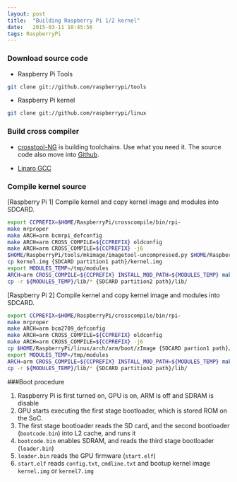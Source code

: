 ```yaml
---
layout: post
title:  "Building Raspberry Pi 1/2 kernel"
date:   2015-03-11 10:45:56
tags: RaspberryPi
---
```


### Download source code
* Raspberry Pi Tools
``` sh
git clone git://github.com/raspberrypi/tools
```
* Raspberry Pi kernel
``` sh
git clone git://github.com/raspberrypi/linux
```

### Build cross compiler
* [crosstool-NG](http://crosstool-ng.org) is building toolchains. Use what you need it. The source code also move into [Github](https://github.com/crosstool-ng/crosstool-ng). 

 * [Linaro GCC](http://elinux.org/RPi_Linaro_GCC_Compilation)

### Compile kernel source
[Raspberry Pi 1] Compile kernel and copy kernel image and modules into SDCARD.
``` sh
export CCPREFIX=$HOME/RaspberryPi/crosscompile/bin/rpi-
make mrproper
make ARCH=arm bcmrpi_defconfig
make ARCH=arm CROSS_COMPILE=${CCPREFIX} oldconfig
make ARCH=arm CROSS_COMPILE=${CCPREFIX} -j6
$HOME/RaspberryPi/tools/mkimage/imagetool-uncompressed.py $HOME/RaspberryPi/linux/arch/arm/boot/zImage
cp kernel.img {SDCARD partition1 path}/kernel.img
export MODULES_TEMP=/tmp/modules
ARCH=arm CROSS_COMPILE=${CCPREFIX} INSTALL_MOD_PATH=${MODULES_TEMP} make modules_install
cp -r ${MODULES_TEMP}/lib/* {SDCARD partition2 path}/lib/
```

[Raspberry Pi 2] Compile kernel and copy kernel image and modules into SDCARD.
``` sh
export CCPREFIX=$HOME/RaspberryPi/crosscompile/bin/rpi-
make mrproper
make ARCH=arm bcm2709_defconfig
make ARCH=arm CROSS_COMPILE=${CCPREFIX} oldconfig
make ARCH=arm CROSS_COMPILE=${CCPREFIX} -j6
cp $HOME/RaspberryPi/linux/arch/arm/boot/zImage {SDCARD partion1 path}/kernel7.img
export MODULES_TEMP=/tmp/modules
ARCH=arm CROSS_COMPILE=${CCPREFIX} INSTALL_MOD_PATH=${MODULES_TEMP} make modules_install
cp -r ${MODULES_TEMP}/lib/* {SDCARD partition2 path}/lib/
```
###Boot procedure
1. Raspberry Pi is first turned on, GPU is on, ARM is off and SDRAM is disable
2. GPU starts executing the first stage bootloader, which is stored ROM on the SoC.
3. The first stage bootloader reads the SD card, and the second bootloader (`bootcode.bin`) into L2 cache, and runs it
4. `bootcode.bin` enables SDRAM, and reads the third stage bootloader (`loader.bin`)
5. `loader.bin` reads the GPU firmware (`start.elf`)
6. `start.elf` reads `config.txt`, `cmdline.txt` and bootup kernel image `kernel.img` or `kernel7.img`

